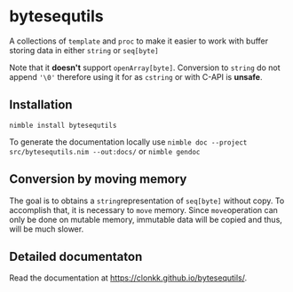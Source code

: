 # bytesequtils

A collections of ``template`` and ``proc`` to make it easier to work with buffer storing data in either ``string`` or ``seq[byte]``

Note that it **doesn't** support ``openArray[byte]``. Conversion to ``string`` do not append `'\0'` therefore using it for as ``cstring`` or with C-API is **unsafe**.

## Installation

``nimble install bytesequtils``

To generate the documentation locally use ``nimble doc --project src/bytesequtils.nim --out:docs/`` or ``nimble gendoc``

## Conversion by moving memory

The goal is to obtains a ``string``representation of ``seq[byte]`` without copy.
To accomplish that, it is necessary to ``move`` memory.
Since ``move``operation can only be done on mutable memory, immutable data will be copied and thus, will be much slower.

## Detailed documentaton

Read the documentation at https://clonkk.github.io/bytesequtils/.
